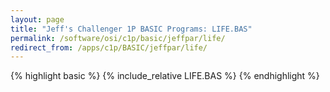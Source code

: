 ```yaml
---
layout: page
title: "Jeff's Challenger 1P BASIC Programs: LIFE.BAS"
permalink: /software/osi/c1p/basic/jeffpar/life/
redirect_from: /apps/c1p/BASIC/jeffpar/life/
---
```


{% highlight basic %}
{% include_relative LIFE.BAS %}
{% endhighlight %}
